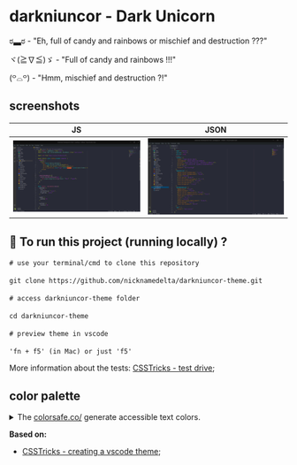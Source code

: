 # darkniuncor - Dark Unicorn

ಠ▃ಠ - "Eh, full of candy and rainbows or mischief and destruction ???"

ヾ(≧∇≦)ゞ - "Full of candy and rainbows !!!"

(꒪⌓꒪) - "Hmm, mischief and destruction ?!"

## screenshots

| JS | JSON |
|----|------|
|![JS](./assets/screenshot_js.png)|![JSON](./assets/screenshot_json.png)|

## :runner: To run this project (running locally) ?

```shell
# use your terminal/cmd to clone this repository

git clone https://github.com/nicknamedelta/darkniuncor-theme.git

# access darkniuncor-theme folder

cd darkniuncor-theme

# preview theme in vscode

'fn + f5' (in Mac) or just 'f5'
```
More information about the tests: [CSSTricks - test drive](https://css-tricks.com/creating-a-vs-code-theme/#test-drive);

## color palette
<details>
  <summary>The <a href="http://colorsafe.co/">colorsafe.co/</a> generate accessible text colors.</summary>
  
- ![#263238](https://placehold.it/15/263238/000000?text=+) `#263238`
- ![#eeeeee](https://placehold.it/15/eeeeee/000000?text=+) `#eeeeee`
- ![#baf73c](https://placehold.it/15/baf73c/000000?text=+) `#baf73c`
- ![#bbbbbb](https://placehold.it/15/bbbbbb/000000?text=+) `#bbbbbb`
- ![#546e7a](https://placehold.it/15/546e7a/000000?text=+) `#546e7a`
- ![#fc6399](https://placehold.it/15/fc6399/000000?text=+) `#fc6399`
- ![#ff00ff](https://placehold.it/15/ff00ff/000000?text=+) `#ff00ff`
- ![#ff5370](https://placehold.it/15/ff5370/000000?text=+) `#ff5370`
- ![#00ffff](https://placehold.it/15/00ffff/000000?text=+) `#00ffff`
- ![#f1f227](https://placehold.it/15/f1f227/000000?text=+) `#f1f227`
- ![#7fffd4](https://placehold.it/15/7fffd4/000000?text=+) `#7fffd4`
- ![#f283d1](https://placehold.it/15/f283d1/000000?text=+) `#f283d1`
- ![#b93cf6](https://placehold.it/15/b93cf6/000000?text=+) `#b93cf6`
- ![#f89406](https://placehold.it/15/f89406/000000?text=+) `#f89406`
- ![#c17e70](https://placehold.it/15/c17e70/000000?text=+) `#c17e70`
- ![#65737e](https://placehold.it/15/65737e/000000?text=+) `#65737e`
- ![#00000050](https://placehold.it/15/00000050/000000?text=+) `#00000050`
</details>

**Based on:**

- [CSSTricks - creating a vscode theme](https://css-tricks.com/creating-a-vs-code-theme/);
